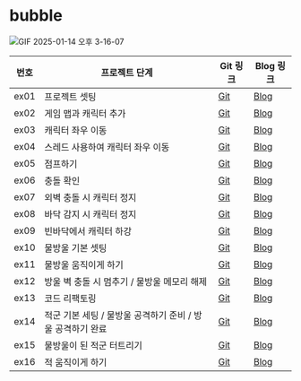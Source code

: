 # bubble
![GIF 2025-01-14 오후 3-16-07](https://github.com/user-attachments/assets/4badc379-b4eb-4bbe-9f55-5ab27571c8b9)

| 번호  | 프로젝트 단계                 | Git 링크                 | Blog 링크                |
|-------|-------------------------------|--------------------------|--------------------------|
| ex01  | 프로젝트 셋팅                 | [Git](https://github.com/hyeji111544/bubble/tree/main/bin/bubble/test/ex01)                 | [Blog](https://inblog.ai/hj/sts-jar-라이브러리-추가-및-설정법-33124)               |
| ex02  | 게임 맵과 캐릭터 추가          | [Git](https://github.com/hyeji111544/bubble/tree/main/bin/bubble/test/ex02)                 | [Blog](https://inblog.ai/hj/sts-버블버블-게임-맵과-캐릭터-추가하기-33126)               |
| ex03  | 캐릭터 좌우 이동               | [Git](https://github.com/hyeji111544/bubble/tree/main/bin/bubble/test/ex03)                 | [Blog](https://inblog.ai/hj/sts-버블버블-캐릭터-이동-33127)               |
| ex04  | 스레드 사용하여 캐릭터 좌우 이동 | [Git](https://github.com/hyeji111544/bubble/tree/main/bin/bubble/test/ex04)                 | [Blog](https://inblog.ai/hj/sts-버블버블-스레드-사용이동-33335)               |
| ex05  | 점프하기                      | [Git](https://github.com/hyeji111544/bubble/tree/main/bin/bubble/test/ex05)                 | [Blog](https://inblog.ai/hj/sts-버블버블-점프하기-33388)               |
| ex06  | 충돌 확인                     | [Git](https://github.com/hyeji111544/bubble/tree/main/bin/bubble/test/ex06)                 | [Blog](https://inblog.ai/hj/sts-버블버블-충돌감지-33391)               |
| ex07  | 외벽 충돌 시 캐릭터 정지       | [Git](https://github.com/hyeji111544/bubble/tree/main/bin/bubble/test/ex07)                 | [Blog](https://inblog.ai/hj/sts-버블버블-외벽-충돌-시-캐릭터-정지-36946)               |
| ex08  | 바닥 감지 시 캐릭터 정지       | [Git](https://github.com/hyeji111544/bubble/tree/main/bin/bubble/test/ex08)                 | [Blog](https://inblog.ai/hj/sts-버블버블-캐릭터-업-다운-38143)               |
| ex09  | 빈바닥에서 캐릭터 하강       | [Git](https://github.com/hyeji111544/bubble/tree/main/bin/bubble/test/ex09)                 | [Blog](https://inblog.ai/hj/sts-버블버블-캐릭터-업-다운-38143)               |
| ex10  | 물방울 기본 셋팅       | [Git](https://github.com/hyeji111544/bubble/tree/main/bin/bubble/test/ex10)                 | [Blog](https://inblog.ai/hj/sts-버블버블-물방울-기본-셋팅-38154)               |
| ex11  | 물방울 움직이게 하기       | [Git](https://github.com/hyeji111544/bubble/tree/main/bin/bubble/test/ex11)                 | [Blog](https://inblog.ai/hj/sts-버블버블-물방울-움직이게-하기-38195)               |
| ex12  | 방울 벽 충돌 시 멈추기 / 물방울 메모리 해제       | [Git](https://github.com/hyeji111544/bubble/tree/main/bin/bubble/test/ex12)                 | [Blog](https://inblog.ai/hj/sts-버블버블-물방울-완성하기-38589)               |
| ex13  | 코드 리팩토링       | [Git](https://github.com/hyeji111544/bubble/tree/main/bin/bubble/test/ex13)                 | [Blog](https://inblog.ai/hj/sts-버블버블-리팩토링-하기-39820)               |
| ex14  | 적군 기본 세팅 / 물방울 공격하기 준비 / 방울 공격하기 완료       | [Git](https://github.com/hyeji111544/bubble/tree/main/bin/bubble/test/ex14)                 | [Blog](https://inblog.ai/hj/sts-버블버블-적군-만들기-39821)               |
| ex15  | 물방울이 된 적군 터트리기       | [Git](https://github.com/hyeji111544/bubble/tree/main/bin/bubble/test/ex15)                 | [Blog](https://inblog.ai/hj/sts-버블버블-물방울로-공격하기-40303)               |
| ex16  | 적 움직이게 하기       | [Git](https://github.com/hyeji111544/bubble/tree/main/bin/bubble/test/ex16)                 | [Blog](https://inblog.ai/hj/sts-버블버블-적-움직이기-40305)               |
